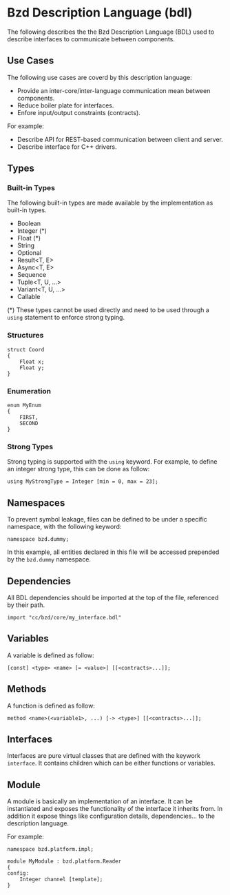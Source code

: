 # Bzd Description Language (bdl)

The following describes the the Bzd Description Language (BDL) used to describe interfaces to communicate between components.

## Use Cases

The following use cases are coverd by this description language:
- Provide an inter-core/inter-language communication mean between components.
- Reduce boiler plate for interfaces.
- Enfore input/output constraints (contracts).

For example:
- Describe API for REST-based communication between client and server.
- Describe interface for C++ drivers.

## Types

### Built-in Types

The following built-in types are made available by the implementation as built-in types.

- Boolean
- Integer (*)
- Float (*)
- String
- Optional<T>
- Result<T, E>
- Async<T, E>
- Sequence<T>
- Tuple<T, U, ...>
- Variant<T, U, ...>
- Callable

(*) These types cannot be used directly and need to be used through a `using` statement to enforce strong typing.

### Structures

```
struct Coord
{
	Float x;
	Float y;
}
```

### Enumeration
```
enum MyEnum
{
	FIRST,
	SECOND
}
```

### Strong Types

Strong typing is supported with the `using` keyword. For example, to define an integer strong type, this can be done as follow:
```
using MyStrongType = Integer [min = 0, max = 23];
```

## Namespaces

To prevent symbol leakage, files can be defined to be under a specific namespace, with the following keyword:
```
namespace bzd.dummy;
```
In this example, all entities declared in this file will be accessed prepended by the `bzd.dummy` namespace.

## Dependencies

All BDL dependencies should be imported at the top of the file, referenced by their path.
```
import "cc/bzd/core/my_interface.bdl"
```

## Variables

A variable is defined as follow:
```
[const] <type> <name> [= <value>] [[<contracts>...]];
```

## Methods

A function is defined as follow:
```
method <name>(<variable1>, ...) [-> <type>] [[<contracts>...]];
```

## Interfaces

Interfaces are pure virtual classes that are defined with the keywork `interface`.
It contains children which can be either functions or variables.

## Module

A module is basically an implementation of an interface. It can be instantiated and exposes
the functionality of the interface it inherits from.
In addition it expose things like configuration details, dependencies... to the description language.

For example:
```
namespace bzd.platform.impl;

module MyModule : bzd.platform.Reader
{
config:
	Integer channel [template];
}
```
